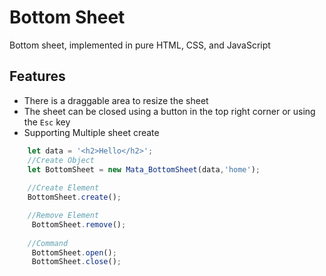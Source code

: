 # Bottom Sheet
Bottom sheet, implemented in pure HTML, CSS, and JavaScript

## Features
- There is a draggable area to resize the sheet
- The sheet can be closed using a button in the top right corner or using the `Esc` key
- Supporting Multiple sheet create

```javascript
    let data = '<h2>Hello</h2>';
    //Create Object
    let BottomSheet = new Mata_BottomSheet(data,'home');
    
    //Create Element 
    BottomSheet.create();

    //Remove Element 
     BottomSheet.remove();
    
    //Command
     BottomSheet.open();
     BottomSheet.close();
```

